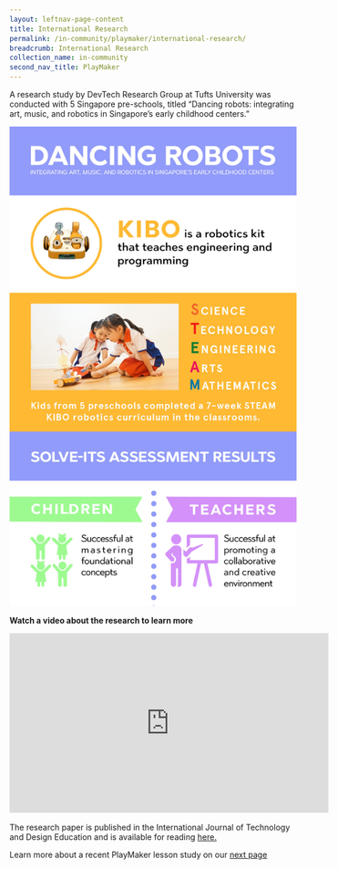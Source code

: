 ```yaml
---
layout: leftnav-page-content
title: International Research
permalink: /in-community/playmaker/international-research/
breadcrumb: International Research
collection_name: in-community
second_nav_title: PlayMaker
---
```

A research study by DevTech Research Group at Tufts University was conducted with 5 Singapore pre-schools, titled “Dancing robots: integrating art, music, and robotics in Singapore’s early childhood centers.”

![international research infographic](/images/in-schools/playmaker/international-research/international-research-infographic.jpg)

**Watch a video about the research to learn more**
<div class="bp-youtube">
     <iframe width="560" height="315" src="https://www.youtube.com/embed/qTjtGM0ITGc" frameborder="0" allow="accelerometer; autoplay; encrypted-media; gyroscope; picture-in-picture" allowfullscreen></iframe>
</div>

The research paper is published in the International Journal of Technology and Design Education and is available for reading [here.](https://www.semanticscholar.org/paper/Dancing-robots%3A-integrating-art%2C-music%2C-and-in-Sullivan-Bers/90249b0f482d889777aacb3b4712394efe3f3f3e) 

Learn more about a recent PlayMaker lesson study on our [next page](/in-schools/playmaker/lesson-study/)

